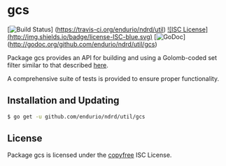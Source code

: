gcs
==========

[![Build Status](http://img.shields.io/travis/endurio/ndrd/util.svg)]
(https://travis-ci.org/endurio/ndrd/util) [![ISC License]
(http://img.shields.io/badge/license-ISC-blue.svg)](http://copyfree.org)
[![GoDoc](https://godoc.org/github.com/endurio/ndrd/util/gcs?status.png)]
(http://godoc.org/github.com/endurio/ndrd/util/gcs)

Package gcs provides an API for building and using a Golomb-coded set filter
similar to that described [here](http://giovanni.bajo.it/post/47119962313/golomb-coded-sets-smaller-than-bloom-filters).

A comprehensive suite of tests is provided to ensure proper functionality.

## Installation and Updating

```bash
$ go get -u github.com/endurio/ndrd/util/gcs
```

## License

Package gcs is licensed under the [copyfree](http://copyfree.org) ISC
License.
